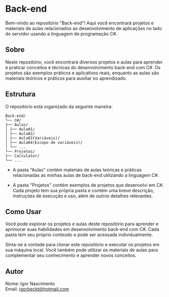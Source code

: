 # Back-end

Bem-vindo ao repositório "Back-end"! Aqui você encontrará projetos e materiais de aulas relacionados ao desenvolvimento de aplicações no lado do servidor usando a linguagem de programação C#.

## Sobre

Neste repositório, você encontrará diversos projetos e aulas para aprender e praticar conceitos e técnicas do desenvolvimento back-end com C#. Os projetos são exemplos práticos e aplicativos reais, enquanto as aulas são materiais teóricos e práticos para auxiliar no aprendizado.

## Estrutura

O repositório está organizado da seguinte maneira:

```
Back-end/
└── C#/
├── Aulas/
│ ├── Aula01/
│ ├── Aula02/
│ ├── Aula03(Variáveis)/
│ ├── Aula04(Escopo de variáveis)/
│ └── ...
└── Projetos/
├── Calculator/
└── ...
 ```

- A pasta "Aulas" contém materiais de aulas teóricas e práticas relacionadas as minhas aulas de back-end utilizando a linguagem C#. 
  
- A pasta "Projetos" contém exemplos de projetos que desenvolvi em C#. Cada projeto tem sua própria pasta e contém uma breve descrição, instruções de execução e uso, além de outros detalhes relevantes.


## Como Usar

Você pode explorar os projetos e aulas deste repositório para aprender e aprimorar suas habilidades em desenvolvimento back-end com C#. Cada pasta tem seu próprio conteúdo e pode ser acessada individualmente.

Sinta-se à vontade para clonar este repositório e executar os projetos em sua máquina local. Você também pode utilizar os materiais de aulas para complementar seu conhecimento e aprender novos conceitos.

## Autor

Nome: Igor Nascimento                                                                                                                           
Email: igorbeckt@hotmail.com
